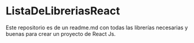 # ListaDeLibreriasReact
Este repositorio es de un readme.md con todas las librerías necesarias y buenas para crear un proyecto de React Js.
